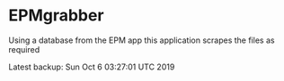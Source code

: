 # EPMgrabber
Using a database from the EPM app this application scrapes the files as required


Latest backup: Sun Oct 6 03:27:01 UTC 2019
